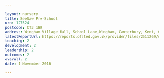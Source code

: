 ```yaml
---

layout: nursery
title: SeeSaw Pre-School
urn: 127524
postcode: CT3 1BD
address: Wingham Village Hall, School Lane,Wingham, Canterbury, Kent, CT3 1BD
latestReportUrl: https://reports.ofsted.gov.uk/provider/files/2611269/urn/127524.pdf
teaching: 2
development: 2
leadership: 2
outcomes: 2
overall: 2
date: 1 November 2016

---
```

